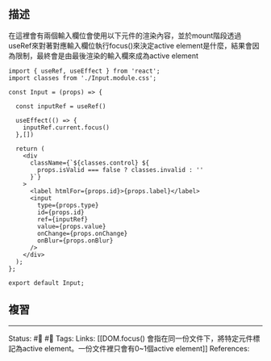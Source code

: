 ## 描述


在這裡會有兩個輸入欄位會使用以下元件的渲染內容，並於mount階段透過useRef來對著對應輸入欄位執行focus()來決定active element是什麼，結果會因為限制，最終會是由最後渲染的輸入欄來成為active element

```
import { useRef, useEffect } from 'react';
import classes from './Input.module.css';

const Input = (props) => {

  const inputRef = useRef()

  useEffect(() => {
    inputRef.current.focus()
  },[])

  return (
    <div
      className={`${classes.control} ${
        props.isValid === false ? classes.invalid : ''
      }`}
    >
      <label htmlFor={props.id}>{props.label}</label>
      <input
        type={props.type}
        id={props.id}
        ref={inputRef}
        value={props.value}
        onChange={props.onChange}
        onBlur={props.onBlur}
      />
    </div>
  );
};

export default Input;
```


## 複習


---
Status: #🌱 #📓 
Tags:
Links:
[[DOM.focus() 會指在同一份文件下，將特定元件標記為active element。一份文件裡只會有0~1個active element]]
References: